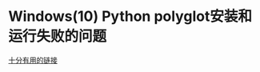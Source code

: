 # Windows(10) Python polyglot安装和运行失败的问题





[十分有用的链接](https://blog.csdn.net/lyl1621/article/details/107076030)